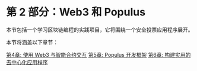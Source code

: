 # 第 2 部分：Web3 和 Populus

本节包括一个学习区块链编程的实践项目，它将围绕一个安全投票应用程序展开。

本节将涵盖以下章节：

[第4章: 使用 Web3 与智能合约交互](./04.md)
[第5章: Populus 开发框架](./05.md)
[第6章: 构建实用的去中心化应用程序](./06.md)